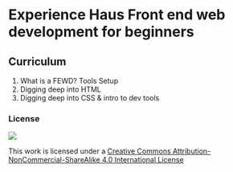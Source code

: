 # Experience Haus Front end web development for beginners

## Curriculum

1. What is a FEWD? Tools Setup
2. Digging deep into HTML
3. Digging deep into CSS & intro to dev tools

### License

[![](https://i.creativecommons.org/l/by-nc-sa/4.0/88x31.png)](http://creativecommons.org/licenses/by-nc-sa/4.0)

This work is licensed under a [Creative Commons Attribution-NonCommercial-ShareAlike 4.0 International License](http://creativecommons.org/licenses/by-nc-sa/4.0)
